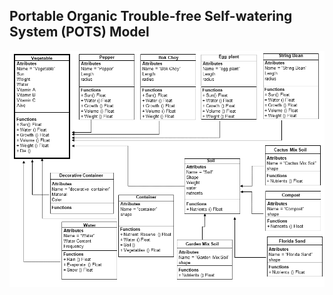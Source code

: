 ## **P**ortable **O**rganic **T**rouble-free **S**elf-watering System (**POTS**) Model

![POTS system](../../diagrams/object-class_diagram.png)